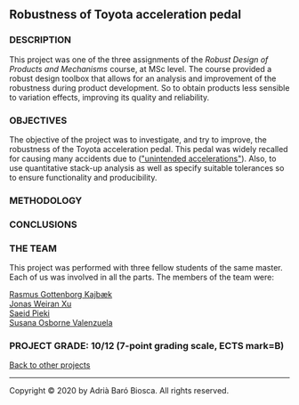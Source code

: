 ## Robustness of Toyota acceleration pedal

### DESCRIPTION
This project was one of the three assignments of the *Robust Design of Products and Mechanisms* course, at MSc level. The course provided a robust design toolbox that allows for an analysis and improvement of the robustness during product development. So to obtain products less sensible to variation effects, improving its quality and reliability.

### OBJECTIVES
The objective of the project was to investigate, and try to improve, the robustness of the Toyota acceleration pedal. This pedal was widely recalled for causing many accidents due to (<a href="https://www.cbsnews.com/news/toyota-unintended-acceleration-has-killed-89/" target="_blank">"unintended accelerations"</a>). Also, to use quantitative stack-up analysis as well as specify suitable tolerances so to ensure functionality and producibility.

### METHODOLOGY

### CONCLUSIONS


### THE TEAM
This project was performed with three fellow students of the same master. Each of us was involved in all the parts.
The members of the team were:

<a href="https://www.linkedin.com/in/rasmus-gottenborg-kajb%C3%A6k-063128149/" target="_blank">Rasmus Gottenborg Kajbæk</a><br>
<a href="https://www.linkedin.com/in/jonas-weiran-xu-16a97b15b/" target="_blank">Jonas Weiran Xu</a><br>
<a href="https://www.linkedin.com/in/saeid-pieki-3a5a8a84/" target="_blank">Saeid Pieki</a><br>
<a href="https://www.linkedin.com/in/susana-osborne-valenzuela/" target="_blank">Susana Osborne Valenzuela</a><br>

### PROJECT GRADE: 10/12 (7-point grading scale, ECTS mark=B)
[Back to other projects](../../index.md)

___
Copyright © 2020 by Adrià Baró Biosca. All rights reserved.
